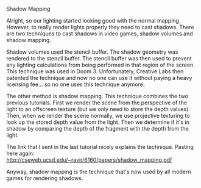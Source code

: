 Shadow Mapping

Alright, so our lighting started looking good with the normal mapping.  However, to really render lights properly they need to cast shadows.  There are two techniques to cast shadows in video games, shadow volumes and shadow mapping.

Shadow volumes used the stencil buffer.  The shadow geometry was rendered to the stencil buffer.  The stencil buffer was then used to prevent any lighting calculations from being performed in that region of the screen.  This technique was used in Doom 3.  Unfortunately, Creative Labs then patented the technique and now no one can use it without paying a heavy licensing fee... so no one uses this technique anymore.

The other method is shadow mapping.  This technique combines the two previous tutorials.  First we render the scene from the perspective of the light to an offscreen texture (but we only need to store the depth values).  Then, when we render the scene normally, we use projective texturing to look up the stored depth value from the light.  Then we determine if it's in shadow by comparing the depth of the fragment with the depth from the light.

The link that I sent in the last tutorial nicely explains the technique.  Pasting here again:
http://cseweb.ucsd.edu/~ravir/6160/papers/shadow_mapping.pdf

Anyway, shadow mapping is the technique that's now used by all modern games for rendering shadows.